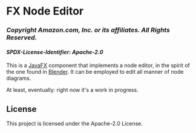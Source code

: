 # FX Node Editor

### *Copyright Amazon.com, Inc. or its affiliates. All Rights Reserved.*
#### *SPDX-License-Identifier: Apache-2.0*

This is a [JavaFX](https://openjfx.io) component that implements a node editor, in the spirit of the one found in [Blender](https://docs.blender.org/manual/en/2.79/render/blender_render/materials/nodes/introduction.html).
It can be employed to edit all manner of node diagrams.

At least, eventually: right now it's a work in progress.

## License

This project is licensed under the Apache-2.0 License.

